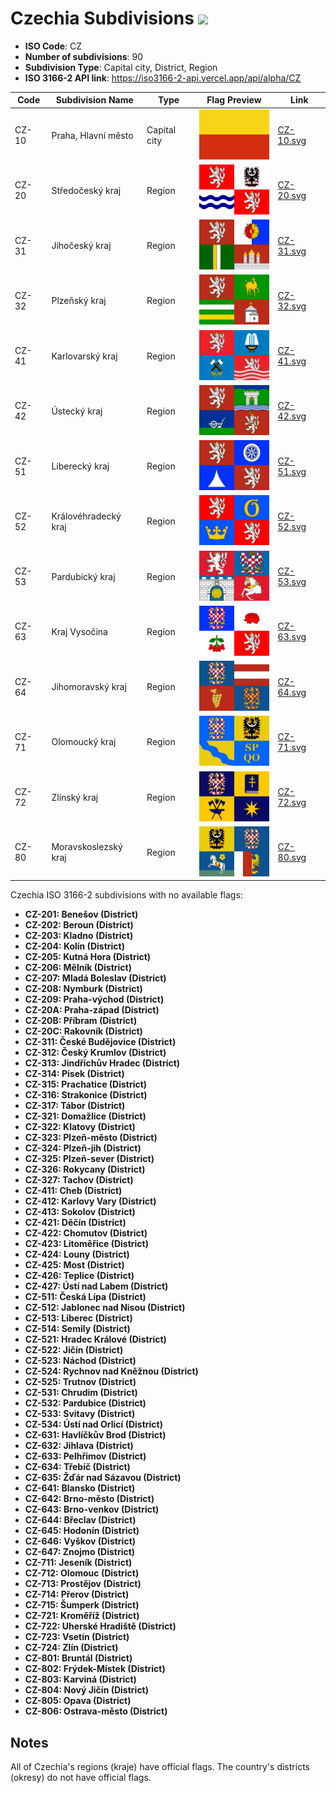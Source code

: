 # Czechia Subdivisions ![](https://flagcdn.com/h40/cz.png)

- **ISO Code**: CZ
- **Number of subdivisions**: 90
- **Subdivision Type**: Capital city, District, Region
- **ISO 3166-2 API link**: https://iso3166-2-api.vercel.app/api/alpha/CZ

| Code  | Subdivision Name         | Type | Flag Preview | Link |
|-------|--------------------------|--------------| -------------- |----------|
| CZ-10 | Praha, Hlavní město | Capital city | <img src='https://raw.githubusercontent.com/amckenna41/iso3166-flags/main/iso3166-2-flags/CZ/CZ-10.svg' height='80'> | [CZ-10.svg](https://raw.githubusercontent.com/amckenna41/iso3166-flags/main/iso3166-2-flags/CZ/CZ-10.svg) |
| CZ-20 | Středočeský kraj | Region | <img src='https://raw.githubusercontent.com/amckenna41/iso3166-flags/main/iso3166-2-flags/CZ/CZ-20.svg' height='80'> | [CZ-20.svg](https://raw.githubusercontent.com/amckenna41/iso3166-flags/main/iso3166-2-flags/CZ/CZ-20.svg) |
| CZ-31 | Jihočeský kraj | Region | <img src='https://raw.githubusercontent.com/amckenna41/iso3166-flags/main/iso3166-2-flags/CZ/CZ-31.svg' height='80'> | [CZ-31.svg](https://raw.githubusercontent.com/amckenna41/iso3166-flags/main/iso3166-2-flags/CZ/CZ-31.svg) |
| CZ-32 | Plzeňský kraj | Region | <img src='https://raw.githubusercontent.com/amckenna41/iso3166-flags/main/iso3166-2-flags/CZ/CZ-32.svg' height='80'> | [CZ-32.svg](https://raw.githubusercontent.com/amckenna41/iso3166-flags/main/iso3166-2-flags/CZ/CZ-32.svg) |
| CZ-41 | Karlovarský kraj | Region | <img src='https://raw.githubusercontent.com/amckenna41/iso3166-flags/main/iso3166-2-flags/CZ/CZ-41.svg' height='80'> | [CZ-41.svg](https://raw.githubusercontent.com/amckenna41/iso3166-flags/main/iso3166-2-flags/CZ/CZ-41.svg) |
| CZ-42 | Ústecký kraj | Region | <img src='https://raw.githubusercontent.com/amckenna41/iso3166-flags/main/iso3166-2-flags/CZ/CZ-42.svg' height='80'> | [CZ-42.svg](https://raw.githubusercontent.com/amckenna41/iso3166-flags/main/iso3166-2-flags/CZ/CZ-42.svg) |
| CZ-51 | Liberecký kraj | Region | <img src='https://raw.githubusercontent.com/amckenna41/iso3166-flags/main/iso3166-2-flags/CZ/CZ-51.svg' height='80'> | [CZ-51.svg](https://raw.githubusercontent.com/amckenna41/iso3166-flags/main/iso3166-2-flags/CZ/CZ-51.svg) |
| CZ-52 | Královéhradecký kraj | Region | <img src='https://raw.githubusercontent.com/amckenna41/iso3166-flags/main/iso3166-2-flags/CZ/CZ-52.svg' height='80'> | [CZ-52.svg](https://raw.githubusercontent.com/amckenna41/iso3166-flags/main/iso3166-2-flags/CZ/CZ-52.svg) |
| CZ-53 | Pardubický kraj | Region | <img src='https://raw.githubusercontent.com/amckenna41/iso3166-flags/main/iso3166-2-flags/CZ/CZ-53.svg' height='80'> | [CZ-53.svg](https://raw.githubusercontent.com/amckenna41/iso3166-flags/main/iso3166-2-flags/CZ/CZ-53.svg) |
| CZ-63 | Kraj Vysočina | Region | <img src='https://raw.githubusercontent.com/amckenna41/iso3166-flags/main/iso3166-2-flags/CZ/CZ-63.svg' height='80'> | [CZ-63.svg](https://raw.githubusercontent.com/amckenna41/iso3166-flags/main/iso3166-2-flags/CZ/CZ-63.svg) |
| CZ-64 | Jihomoravský kraj | Region | <img src='https://raw.githubusercontent.com/amckenna41/iso3166-flags/main/iso3166-2-flags/CZ/CZ-64.svg' height='80'> | [CZ-64.svg](https://raw.githubusercontent.com/amckenna41/iso3166-flags/main/iso3166-2-flags/CZ/CZ-64.svg) |
| CZ-71 | Olomoucký kraj | Region | <img src='https://raw.githubusercontent.com/amckenna41/iso3166-flags/main/iso3166-2-flags/CZ/CZ-71.svg' height='80'> | [CZ-71.svg](https://raw.githubusercontent.com/amckenna41/iso3166-flags/main/iso3166-2-flags/CZ/CZ-71.svg) |
| CZ-72 | Zlínský kraj | Region | <img src='https://raw.githubusercontent.com/amckenna41/iso3166-flags/main/iso3166-2-flags/CZ/CZ-72.svg' height='80'> | [CZ-72.svg](https://raw.githubusercontent.com/amckenna41/iso3166-flags/main/iso3166-2-flags/CZ/CZ-72.svg) |
| CZ-80 | Moravskoslezský kraj | Region | <img src='https://raw.githubusercontent.com/amckenna41/iso3166-flags/main/iso3166-2-flags/CZ/CZ-80.svg' height='80'> | [CZ-80.svg](https://raw.githubusercontent.com/amckenna41/iso3166-flags/main/iso3166-2-flags/CZ/CZ-80.svg) |

Czechia ISO 3166-2 subdivisions with no available flags:

* **CZ-201: Benešov (District)**
* **CZ-202: Beroun (District)**
* **CZ-203: Kladno (District)**
* **CZ-204: Kolín (District)**
* **CZ-205: Kutná Hora (District)**
* **CZ-206: Mělník (District)**
* **CZ-207: Mladá Boleslav (District)**
* **CZ-208: Nymburk (District)**
* **CZ-209: Praha-východ (District)**
* **CZ-20A: Praha-západ (District)**
* **CZ-20B: Příbram (District)**
* **CZ-20C: Rakovník (District)**
* **CZ-311: České Budějovice (District)**
* **CZ-312: Český Krumlov (District)**
* **CZ-313: Jindřichův Hradec (District)**
* **CZ-314: Písek (District)**
* **CZ-315: Prachatice (District)**
* **CZ-316: Strakonice (District)**
* **CZ-317: Tábor (District)**
* **CZ-321: Domažlice (District)**
* **CZ-322: Klatovy (District)**
* **CZ-323: Plzeň-město (District)**
* **CZ-324: Plzeň-jih (District)**
* **CZ-325: Plzeň-sever (District)**
* **CZ-326: Rokycany (District)**
* **CZ-327: Tachov (District)**
* **CZ-411: Cheb (District)**
* **CZ-412: Karlovy Vary (District)**
* **CZ-413: Sokolov (District)**
* **CZ-421: Děčín (District)**
* **CZ-422: Chomutov (District)**
* **CZ-423: Litoměřice (District)**
* **CZ-424: Louny (District)**
* **CZ-425: Most (District)**
* **CZ-426: Teplice (District)**
* **CZ-427: Ústí nad Labem (District)**
* **CZ-511: Česká Lípa (District)**
* **CZ-512: Jablonec nad Nisou (District)**
* **CZ-513: Liberec (District)**
* **CZ-514: Semily (District)**
* **CZ-521: Hradec Králové (District)**
* **CZ-522: Jičín (District)**
* **CZ-523: Náchod (District)**
* **CZ-524: Rychnov nad Kněžnou (District)**
* **CZ-525: Trutnov (District)**
* **CZ-531: Chrudim (District)**
* **CZ-532: Pardubice (District)**
* **CZ-533: Svitavy (District)**
* **CZ-534: Ústí nad Orlicí (District)**
* **CZ-631: Havlíčkův Brod (District)**
* **CZ-632: Jihlava (District)**
* **CZ-633: Pelhřimov (District)**
* **CZ-634: Třebíč (District)**
* **CZ-635: Žďár nad Sázavou (District)**
* **CZ-641: Blansko (District)**
* **CZ-642: Brno-město (District)**
* **CZ-643: Brno-venkov (District)**
* **CZ-644: Břeclav (District)**
* **CZ-645: Hodonín (District)**
* **CZ-646: Vyškov (District)**
* **CZ-647: Znojmo (District)**
* **CZ-711: Jeseník (District)**
* **CZ-712: Olomouc (District)**
* **CZ-713: Prostějov (District)**
* **CZ-714: Přerov (District)**
* **CZ-715: Šumperk (District)**
* **CZ-721: Kroměříž (District)**
* **CZ-722: Uherské Hradiště (District)**
* **CZ-723: Vsetín (District)**
* **CZ-724: Zlín (District)**
* **CZ-801: Bruntál (District)**
* **CZ-802: Frýdek-Místek (District)**
* **CZ-803: Karviná (District)**
* **CZ-804: Nový Jičín (District)**
* **CZ-805: Opava (District)**
* **CZ-806: Ostrava-město (District)**

## Notes
All of Czechia's regions (kraje) have official flags. The country's districts (okresy) do not have official flags.
